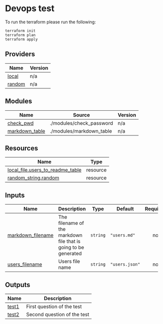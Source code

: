 # Devops test

To run the terraform please run the following:
```
terraform init
terraform plan
terraform apply
```

## Providers

| Name | Version |
|------|---------|
| <a name="provider_local"></a> [local](#provider\_local) | n/a |
| <a name="provider_random"></a> [random](#provider\_random) | n/a |

## Modules

| Name | Source | Version |
|------|--------|---------|
| <a name="module_check_pwd"></a> [check\_pwd](#module\_check\_pwd) | ./modules/check_password | n/a |
| <a name="module_markdown_table"></a> [markdown\_table](#module\_markdown\_table) | ./modules/markdown_table | n/a |

## Resources

| Name | Type |
|------|------|
| [local_file.users_to_readme_table](https://registry.terraform.io/providers/hashicorp/local/latest/docs/resources/file) | resource |
| [random_string.random](https://registry.terraform.io/providers/hashicorp/random/latest/docs/resources/string) | resource |

## Inputs

| Name | Description | Type | Default | Required |
|------|-------------|------|---------|:--------:|
| <a name="input_markdown_filename"></a> [markdown\_filename](#input\_markdown\_filename) | The filename of the markdown file that is going to be generated | `string` | `"users.md"` | no |
| <a name="input_users_filename"></a> [users\_filename](#input\_users\_filename) | Users file name | `string` | `"users.json"` | no |

## Outputs

| Name | Description |
|------|-------------|
| <a name="output_test1"></a> [test1](#output\_test1) | First question of the test |
| <a name="output_test2"></a> [test2](#output\_test2) | Second question of the test |
